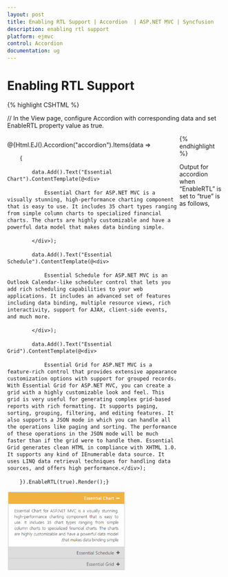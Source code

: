 ```yaml
---
layout: post
title: Enabling RTL Support | Accordion  | ASP.NET MVC | Syncfusion
description: enabling rtl support
platform: ejmvc
control: Accordion 
documentation: ug
---
```


# Enabling RTL Support

{% highlight CSHTML %}


// In the View page, configure Accordion with corresponding data and set EnableRTL property value as true.



<div style="width: 400px; float:left;">

@{Html.EJ().Accordion("accordion").Items(data =>

        {

            data.Add().Text("Essential Chart").ContentTemplate(@<div>

                Essential Chart for ASP.NET MVC is a visually stunning, high-performance charting component that is easy to use. It includes 35 chart types ranging from simple column charts to specialized financial charts. The charts are highly customizable and have a powerful data model that makes data binding simple.

            </div>);

            data.Add().Text("Essential Schedule").ContentTemplate(@<div>

                Essential Schedule for ASP.NET MVC is an Outlook Calendar-like scheduler control that lets you add rich scheduling capabilities to your web applications. It includes an advanced set of features including data binding, multiple resource views, rich interactivity, support for AJAX, client-side events, and much more.

            </div>);

            data.Add().Text("Essential Grid").ContentTemplate(@<div>

                Essential Grid for ASP.NET MVC is a feature-rich control that provides extensive appearance customization options with support for grouped records. With Essential Grid for ASP.NET MVC, you can create a grid with a highly customizable look and feel. This grid is very useful for generating complex grid-based reports with rich formatting. It supports paging, sorting, grouping, filtering, and editing features. It also supports a JSON mode in which you can handle all the operations like paging and sorting. The performance of these operations in the JSON mode will be much faster than if the grid were to handle them. Essential Grid generates clean HTML in compliance with XHTML 1.0. It supports any kind of IEnumerable data source. It uses LINQ data retrieval techniques for handling data sources, and offers high performance.</div>);

        }).EnableRTL(true).Render();}

</div> 

{% endhighlight %}

Output for accordion when “EnableRTL” is set to “true” is as follows,

![](Enabling-RTL-Support_images/Enabling-RTL-Support_img1.png)


